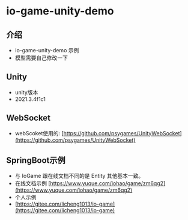 # io-game-unity-demo

## 介绍
- io-game-unity-demo 示例
- 模型需要自己修改一下

## Unity
- unity版本
- 2021.3.4f1c1 

## WebSocket
- webScoket使用的: [https://github.com/psygames/UnityWebSocket](https://github.com/psygames/UnityWebSocket)

## SpringBoot示例
- 与 IoGame 跟在线文档不同的是 Entity 其他基本一致。
- 在线文档示例 [https://www.yuque.com/iohao/game/zm6qg2](https://www.yuque.com/iohao/game/zm6qg2)
- 个人示例
- [https://gitee.com/licheng1013/io-game](https://gitee.com/licheng1013/io-game)